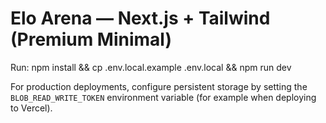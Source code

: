 # Elo Arena — Next.js + Tailwind (Premium Minimal)

Run: npm install && cp .env.local.example .env.local && npm run dev

For production deployments, configure persistent storage by setting the `BLOB_READ_WRITE_TOKEN`
environment variable (for example when deploying to Vercel).

